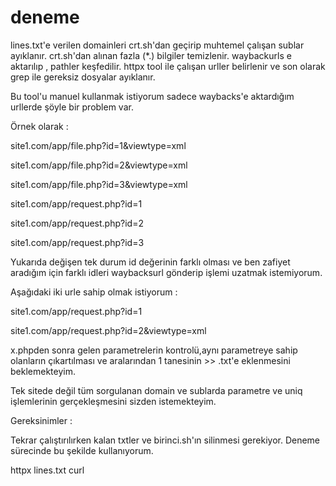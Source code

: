 # deneme
lines.txt'e verilen domainleri crt.sh'dan geçirip muhtemel çalışan sublar ayıklanır.
crt.sh'dan alınan fazla (*.) bilgiler temizlenir.
waybackurls e aktarılıp , pathler keşfedilir.
httpx tool ile çalışan urller belirlenir ve son olarak grep ile gereksiz dosyalar ayıklanır.

Bu tool'u manuel kullanmak istiyorum sadece waybacks'e aktardığım urllerde şöyle bir problem var.

Örnek olarak :

site1.com/app/file.php?id=1&viewtype=xml

site1.com/app/file.php?id=2&viewtype=xml

site1.com/app/file.php?id=3&viewtype=xml

site1.com/app/request.php?id=1

site1.com/app/request.php?id=2

site1.com/app/request.php?id=3

Yukarıda değişen tek durum id değerinin farklı olması ve ben zafiyet aradığım için farklı idleri waybacksurl gönderip işlemi uzatmak istemiyorum.

Aşağıdaki iki urle sahip olmak istiyorum :

site1.com/app/request.php?id=1

site1.com/app/request.php?id=2&viewtype=xml

x.phpden sonra gelen parametrelerin kontrolü,aynı parametreye sahip olanların çıkartılması
ve aralarından 1 tanesinin >> .txt'e eklenmesini beklemekteyim.

Tek sitede değil tüm sorgulanan domain ve sublarda parametre ve uniq işlemlerinin gerçekleşmesini sizden istemekteyim.

Gereksinimler : 

Tekrar çalıştırılırken kalan txtler ve birinci.sh'ın silinmesi gerekiyor. Deneme sürecinde bu şekilde kullanıyorum.

httpx
lines.txt
curl
